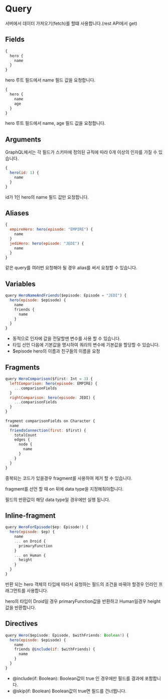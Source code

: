 # Query

서버에서 데이터 가져오기(fetch)를 할떄 사용합니다.(rest API에서 get)

## Fields

```javascript
{
  hero {
    name
  }
}
```

hero 루트 필드에서 name 필드 값을 요청합니다.

```javascript
{
  hero {
    name
    age
  }
}
```

hero 루트 필드에서 name, age 필드 값을 요청합니다.

## Arguments

GraphQL에서는 각 필드가 스키마에 정의된 규칙에 따라 0개 이상의 인자를 가질 수 있습니다.

```javascript
{
  hero(id: 1) {
    name
  }
}
```

id가 1인 hero의 name 필드 값만 요청합니다.

## Aliases

```javascript
{
  empireHero: hero(episode: "EMPIRE") {
    name
  }
  jediHero: hero(episode: "JEDI") {
    name
  }
}
```

같은 query를 여러번 요청해야 될 경우 alias를 써서 요청할 수 있습니다.

## Variables

```javascript
query HeroNameAndFriends($episode: Episode = "JEDI") {
  hero(episode: $episode) {
    name
    friends {
      name
    }
  }
}
```

- 동적으로 인자에 값을 전달할땐 변수를 사용 할 수 있습니다.
- 타입 선언 다음에 기본값을 명시하여 쿼리의 변수에 기본값을 할당할 수 있습니다.
- \$episode hero의 이름과 친구들의 이름을 요청

## Fragments

```javascript
query HeroComparison($first: Int = 3) {
  leftComparison: hero(episode: EMPIRE) {
    ...comparisonFields
  }
  rightComparison: hero(episode: JEDI) {
    ...comparisonFields
  }
}
​
fragment comparisonFields on Character {
  name
  friendsConnection(first: $first) {
    totalCount
    edges {
      node {
        name
      }
    }
  }
}
```

중복되는 코드가 있을경우 fragment를 사용하여 제거 할 수 있습니다.

fragment를 선언 할 때 on 뒤에 data type을 지정해줘야합니다.

필드의 반환값이 해당 data type일 경우에만 실행 됩니다.

## Inline-fragment

```javascript
query HeroForEpisode($ep: Episode!) {
  hero(episode: $ep) {
    name
    ... on Droid {
      primaryFunction
    }
    ... on Human {
      height
    }
  }
}
```

반환 되는 hero 객체의 타입에 따라서 요청하는 필드의 조건을 바꿔야 할경우 인라인 프래그먼트를 사용합니다.

hero의 타입이 Droid일 경우 primaryFunction값을 반환하고 Human일경우 height값을 반환합니다.

## Directives

```javascript
query Hero($episode: Episode, $withFriends: Boolean!) {
  hero(episode: $episode) {
    name
    friends @include(if: $withFriends) {
      name
    }
  }
}
```

- @include(if: Boolean): Boolean값이 true 인 경우에만 필드를 결과에 포함합니다.
- @skip(if: Boolean) Boolean값이 true면 필드를 건너뜁니다.
